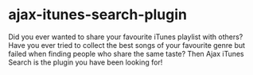 # ajax-itunes-search-plugin
Did you ever wanted to share your favourite iTunes playlist with others? Have you ever tried to collect the best songs of your favourite genre but failed when finding people who share the same taste? Then Ajax iTunes Search is the plugin you have been looking for!

